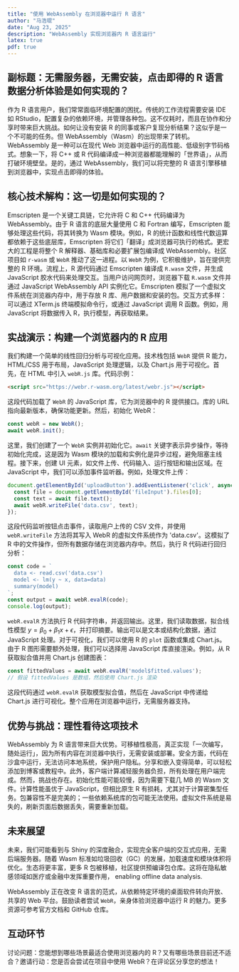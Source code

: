 ```yaml
---
title: "使用 WebAssembly 在浏览器中运行 R 语言"
author: "马浩琨"
date: "Aug 23, 2025"
description: "WebAssembly 实现浏览器内 R 语言运行"
latex: true
pdf: true
---
```


## 副标题：无需服务器，无需安装，点击即得的 R 语言数据分析体验是如何实现的？

作为 R 语言用户，我们常常面临环境配置的困扰。传统的工作流程需要安装 IDE 如 RStudio，配置复杂的依赖环境，并管理各种包。这不仅耗时，而且在协作和分享时带来巨大挑战。如何让没有安装 R 的同事或客户复现分析结果？这似乎是一个不可能的任务。但 WebAssembly（Wasm）的出现带来了转机。WebAssembly 是一种可以在现代 Web 浏览器中运行的高性能、低级别字节码格式。想象一下，将 C++ 或 R 代码编译成一种浏览器都能理解的「世界语」，从而打破环境壁垒。是的，通过 WebAssembly，我们可以将完整的 R 语言引擎移植到浏览器中，实现点击即得的体验。

## 核心技术解构：这一切是如何实现的？

Emscripten 是一个关键工具链，它允许将 C 和 C++ 代码编译为 WebAssembly。由于 R 语言的底层大量使用 C 和 Fortran 编写，Emscripten 能够处理这些代码，将其转换为 Wasm 模块。例如，R 的统计函数和线性代数运算都依赖于这些底层库，Emscripten 将它们「翻译」成浏览器可执行的格式。更宏大的工程是将整个 R 解释器、基础库和必要扩展包编译成 WebAssembly。社区项目如 `r-wasm` 或 `WebR` 推动了这一进程。以 `WebR` 为例，它积极维护，旨在提供完整的 R 环境。流程上，R 源代码通过 Emscripten 编译成 `R.wasm` 文件，并生成 JavaScript 胶水代码来处理交互。当用户访问网页时，浏览器下载 `R.wasm` 文件并通过 JavaScript WebAssembly API 实例化它。Emscripten 模拟了一个虚拟文件系统在浏览器内存中，用于存放 R 库、用户数据和安装的包。交互方式多样：可以通过 XTerm.js 终端模拟命令行，或通过 JavaScript 调用 R 函数。例如，用 JavaScript 将数据传入 R，执行模型，再获取结果。

## 实战演示：构建一个浏览器内的 R 应用

我们构建一个简单的线性回归分析与可视化应用。技术栈包括 `WebR` 提供 R 能力，HTML/CSS 用于布局，JavaScript 处理逻辑，以及 Chart.js 用于可视化。首先，在 HTML 中引入 `webR.js` 库。代码示例：

```html
<script src="https://webr.r-wasm.org/latest/webr.js"></script>
```

这段代码加载了 `WebR` 的 JavaScript 库，它为浏览器中的 R 提供接口。库的 URL 指向最新版本，确保功能更新。然后，初始化 WebR：

```javascript
const webR = new WebR();
await webR.init();
```

这里，我们创建了一个 `WebR` 实例并初始化它。`await` 关键字表示异步操作，等待初始化完成，这是因为 Wasm 模块的加载和实例化是异步过程，避免阻塞主线程。接下来，创建 UI 元素，如文件上传、代码输入、运行按钮和输出区域。在 JavaScript 中，我们可以添加事件监听器。例如，处理文件上传：

```javascript
document.getElementById('uploadButton').addEventListener('click', async () => {
  const file = document.getElementById('fileInput').files[0];
  const text = await file.text();
  await webR.writeFile('data.csv', text);
});
```

这段代码监听按钮点击事件，读取用户上传的 CSV 文件，并使用 `webR.writeFile` 方法将其写入 WebR 的虚拟文件系统作为 'data.csv'。这模拟了 R 中的文件操作，但所有数据存储在浏览器内存中。然后，执行 R 代码进行回归分析：

```javascript
const code = `
  data <- read.csv('data.csv')
  model <- lm(y ~ x, data=data)
  summary(model)
`;
const output = await webR.evalR(code);
console.log(output);
```

`webR.evalR` 方法执行 R 代码字符串，并返回输出。这里，我们读取数据，拟合线性模型 $y = \beta_0 + \beta_1 x + \epsilon$，并打印摘要。输出可以是文本或结构化数据，通过 JavaScript 处理。对于可视化，我们可以使用 R 的 `plot` 函数或集成 Chart.js。由于 R 图形需要额外处理，我们可以选择用 JavaScript 库直接渲染。例如，从 R 获取拟合值并用 Chart.js 创建图表：

```javascript
const fittedValues = await webR.evalR('model$fitted.values');
// 假设 fittedValues 是数组，然后使用 Chart.js 渲染
```

这段代码通过 `webR.evalR` 获取模型拟合值，然后在 JavaScript 中传递给 Chart.js 进行可视化。整个应用在浏览器中运行，无需服务器支持。

## 优势与挑战：理性看待这项技术

WebAssembly 为 R 语言带来巨大优势。可移植性极高，真正实现「一次编写，随处运行」，因为所有内容在浏览器中执行，无需安装或部署。安全方面，代码在沙盒中运行，无法访问本地系统，保护用户隐私。分享和嵌入变得简单，可以轻松添加到博客或教程中。此外，客户端计算减轻服务器负担，所有处理在用户端完成。然而，挑战也存在。初始化性能可能较慢，因为需要下载几 MB 的 Wasm 文件。计算性能虽优于 JavaScript，但相比原生 R 有损耗，尤其对于计算密集型任务。包兼容性不是完美的；一些依赖系统库的包可能无法使用。虚拟文件系统是易失的，刷新页面后数据丢失，需要重新加载。

## 未来展望

未来，我们可能看到与 Shiny 的深度融合，实现完全客户端的交互式应用，无需后端服务器。随着 Wasm 标准如垃圾回收（GC）的发展，加载速度和模块体积将优化。生态将更丰富，更多 R 包被移植，社区提供预编译包仓库。这将在隐私敏感领域如医疗或金融中发挥重要作用， enabling offline data analysis.


WebAssembly 正在改变 R 语言的范式，从依赖特定环境的桌面软件转向开放、共享的 Web 平台。鼓励读者尝试 `WebR`，亲身体验浏览器中运行 R 的魅力。更多资源可参考官方文档和 GitHub 仓库。

## 互动环节

讨论问题：您能想到哪些场景最适合使用浏览器内的 R？又有哪些场景目前还不适合？邀请行动：您是否会尝试在项目中使用 WebR？在评论区分享您的想法！
